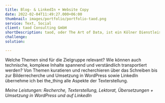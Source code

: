 ```yaml
---
title: Blog- & LinkedIn + Website Copy
date: 2022-02-04T11:49:27.000+06:00
thumbnail: images/portfolio/portfolio-taod.png
service: Text, Social
client: taod Consulting GmbH
shortDescription: taod, oder The Art of Data, ist ein Kölner Dienstleister im Bereich Data Science und Analytics, der Unternehmen dabei hilft, ihr Geschäft besser zu verstehen. Mit the_thing hat taod einen neuen Schwerpunkt für IoT gesetzt. Das Ziel ist, schnell zu wachsen und bei seiner Zielgruppe als Experte für IoT- und Cloud-Themen erkannt werden. Hierzu braucht es viel Content, der Mehrwert liefert und über die verschiedenen Kanäle für Website-Traffic – viele neue Besucher, Leads und potenzielle Kunden – sorgt.   
challenge: 
solution: 

---
```

Welche Themen sind für die Zielgruppe relevant? Wie können auch technische, komplexe Inhalte spannend und verständlich transportiert werden? Von Themen kuratieren und recherchieren über das Schreiben bis zur Bilderrecherche und Umsetzung in WordPress sowie LinkedIn übernehme ich bei the_thing alle Aspekte der Texterstellung. 

*Meine Leistungen: Recherche, Texterstellung, Lektorat, Übersetzungen + Umsetzung in WordPress und auf LinkedIn*